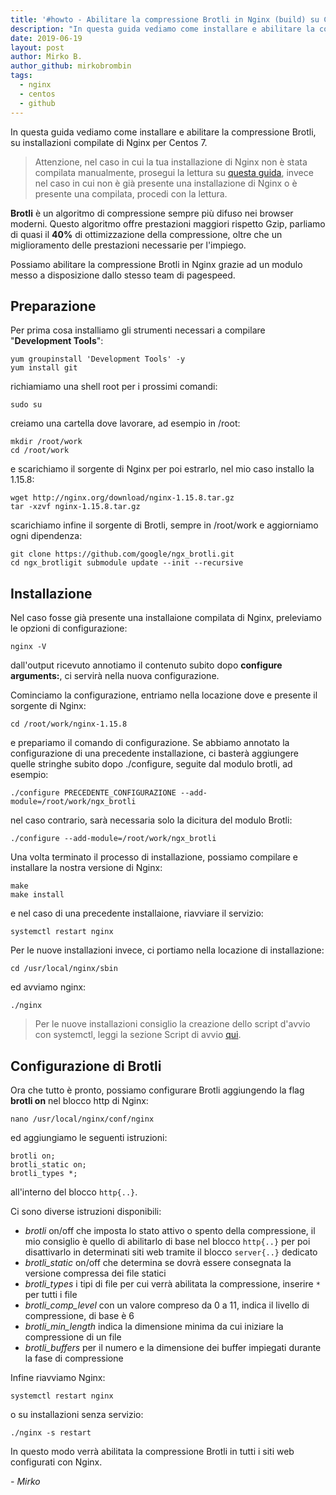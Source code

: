 ```yaml
---
title: '#howto - Abilitare la compressione Brotli in Nginx (build) su Centos 7'
description: "In questa guida vediamo come installare e abilitare la compressione Brotli, su installazioni compilate di Nginx per Centos 7."
date: 2019-06-19
layout: post
author: Mirko B.
author_github: mirkobrombin
tags:
  - nginx  
  - centos 
  - github
---
```

In questa guida vediamo come installare e abilitare la compressione Brotli, su installazioni compilate di Nginx per Centos 7.

> Attenzione, nel caso in cui la tua installazione di Nginx non è stata compilata manualmente, prosegui la lettura su [questa guida](https://linuxhub.it/articles/howto-abilitare-la-compressione-brotli-in-nginx-su-centos-7), invece nel caso in cui non è già presente una installazione di Nginx o è presente una compilata, procedi con la lettura.

**Brotli** è un algoritmo di compressione sempre più difuso nei browser moderni. Questo algoritmo offre prestazioni maggiori rispetto Gzip, parliamo di quasi il **40%** di ottimizzazione della compressione, oltre che un miglioramento delle prestazioni necessarie per l'impiego.

Possiamo abilitare la compressione Brotli in Nginx grazie ad un modulo messo a disposizione dallo stesso team di pagespeed.

## Preparazione

Per prima cosa installiamo gli strumenti necessari a compilare "**Development Tools**":

```
yum groupinstall 'Development Tools' -y
yum install git
```

richiamiamo una shell root per i prossimi comandi:

```
sudo su
```

creiamo una cartella dove lavorare, ad esempio in /root:

```
mkdir /root/work
cd /root/work
```

e scarichiamo il sorgente di Nginx per poi estrarlo, nel mio caso installo la 1.15.8:

```
wget http://nginx.org/download/nginx-1.15.8.tar.gz
tar -xzvf nginx-1.15.8.tar.gz
```

scarichiamo infine il sorgente di Brotli, sempre in /root/work e aggiorniamo ogni dipendenza:

```
git clone https://github.com/google/ngx_brotli.git
cd ngx_brotligit submodule update --init --recursive
```

## Installazione

Nel caso fosse già presente una installaione compilata di Nginx, preleviamo le opzioni di configurazione:

```
nginx -V
```

dall'output ricevuto annotiamo il contenuto subito dopo **configure arguments:**, ci servirà nella nuova configurazione.

Cominciamo la configurazione, entriamo nella locazione dove e presente il sorgente di Nginx:

```
cd /root/work/nginx-1.15.8
```

e prepariamo il comando di configurazione. Se abbiamo annotato la configurazione di una precedente installazione, ci basterà aggiungere quelle stringhe subito dopo ./configure, seguite dal modulo brotli, ad esempio:

```
./configure PRECEDENTE_CONFIGURAZIONE --add-module=/root/work/ngx_brotli
```

nel caso contrario, sarà necessaria solo la dicitura del modulo Brotli:

```
./configure --add-module=/root/work/ngx_brotli
```

Una volta terminato il processo di installazione, possiamo compilare e installare la nostra versione di Nginx:

```
make
make install
```

e nel caso di una precedente installaione, riavviare il servizio:

```
systemctl restart nginx
```

Per le nuove installazioni invece, ci portiamo nella locazione di installazione:

```
cd /usr/local/nginx/sbin
```

ed avviamo nginx:

```
./nginx
```

> Per le nuove installazioni consiglio la creazione dello script d'avvio con systemctl, leggi la sezione Script di avvio [qui](https://linuxhub.it/article/howto-installazione-di-nginx-e-ngxpagespeed-su-centos-7#title6).

## Configurazione di Brotli

Ora che tutto è pronto, possiamo configurare Brotli aggiungendo la flag **brotli on** nel blocco http di Nginx:

```
nano /usr/local/nginx/conf/nginx
```

ed aggiungiamo le seguenti istruzioni:

```
brotli on;
brotli_static on;
brotli_types *;
```

all'interno del blocco `http{..}`.

Ci sono diverse istruzioni disponibili:

- *brotli* on/off che imposta lo stato attivo o spento della compressione, il mio consiglio è quello di abilitarlo di base nel blocco `http{..}` per poi disattivarlo in determinati siti web tramite il blocco `server{..}` dedicato
- *brotli_static* on/off che determina se dovrà essere consegnata la versione compressa dei file statici
- *brotli_types* i tipi di file per cui verrà abilitata la compressione, inserire `*` per tutti i file
- *brotli_comp_level* con un valore compreso da 0 a 11, indica il livello di compressione, di base è 6
- *brotli_min_length* indica la dimensione minima da cui iniziare la compressione di un file
- *brotli_buffers* per il numero e la dimensione dei buffer impiegati durante la fase di compressione

Infine riavviamo Nginx:

```
systemctl restart nginx
```

o su installazioni senza servizio:

```
./nginx -s restart
```

In questo modo verrà abilitata la compressione Brotli in tutti i siti web configurati con Nginx.

_- Mirko_